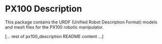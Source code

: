 # PX100 Description

This package contains the URDF (Unified Robot Description Format) models and mesh files for the PX100 robotic manipulator.

[... rest of px100_description README content ...]